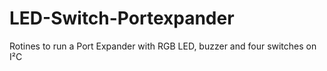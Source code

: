 # LED-Switch-Portexpander
Rotines to run a Port Expander with RGB LED, buzzer and four switches on I²C

